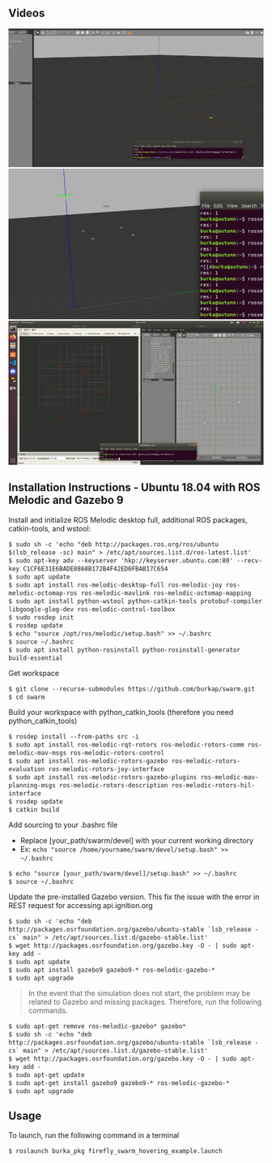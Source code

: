 
## Videos
![Formation](https://raw.githubusercontent.com/burkap/swarm/master/media/nice.gif)
![3D Formation](https://raw.githubusercontent.com/burkap/swarm/master/media/3dd.gif)
![Rviz visualization](https://raw.githubusercontent.com/burkap/swarm/master/media/rvizrviz.gif)

## Installation Instructions - Ubuntu 18.04 with ROS Melodic and Gazebo 9

Install and initialize ROS Melodic desktop full, additional ROS packages, catkin-tools, and wstool:
```
$ sudo sh -c 'echo "deb http://packages.ros.org/ros/ubuntu $(lsb_release -sc) main" > /etc/apt/sources.list.d/ros-latest.list'
$ sudo apt-key adv --keyserver 'hkp://keyserver.ubuntu.com:80' --recv-key C1CF6E31E6BADE8868B172B4F42ED6FBAB17C654
$ sudo apt update
$ sudo apt install ros-melodic-desktop-full ros-melodic-joy ros-melodic-octomap-ros ros-melodic-mavlink ros-melodic-octomap-mapping
$ sudo apt install python-wstool python-catkin-tools protobuf-compiler libgoogle-glog-dev ros-melodic-control-toolbox
$ sudo rosdep init
$ rosdep update
$ echo "source /opt/ros/melodic/setup.bash" >> ~/.bashrc
$ source ~/.bashrc
$ sudo apt install python-rosinstall python-rosinstall-generator build-essential
```
Get workspace
```
$ git clone --recurse-submodules https://github.com/burkap/swarm.git
$ cd swarm
```
Build your workspace with python_catkin_tools (therefore you need python_catkin_tools)
```
$ rosdep install --from-paths src -i
$ sudo apt install ros-melodic-rqt-rotors ros-melodic-rotors-comm ros-melodic-mav-msgs ros-melodic-rotors-control
$ sudo apt install ros-melodic-rotors-gazebo ros-melodic-rotors-evaluation ros-melodic-rotors-joy-interface
$ sudo apt install ros-melodic-rotors-gazebo-plugins ros-melodic-mav-planning-msgs ros-melodic-rotors-description ros-melodic-rotors-hil-interface
$ rosdep update
$ catkin build
```
Add sourcing to your .bashrc file
- Replace [your_path/swarm/devel] with your current working directory
- Ex: `echo "source /home/yourname/swarm/devel/setup.bash" >> ~/.bashrc`
```
$ echo "source [your_path/swarm/devel]/setup.bash" >> ~/.bashrc
$ source ~/.bashrc
```
Update the pre-installed Gazebo version. This fix the issue with the error in REST request for accessing api.ignition.org
```
$ sudo sh -c 'echo "deb http://packages.osrfoundation.org/gazebo/ubuntu-stable `lsb_release -cs` main" > /etc/apt/sources.list.d/gazebo-stable.list'
$ wget http://packages.osrfoundation.org/gazebo.key -O - | sudo apt-key add -
$ sudo apt update
$ sudo apt install gazebo9 gazebo9-* ros-melodic-gazebo-*
$ sudo apt upgrade
```
> In the event that the simulation does not start, the problem may be related to Gazebo and missing packages. Therefore, run the following commands. 
```
$ sudo apt-get remove ros-melodic-gazebo* gazebo*
$ sudo sh -c 'echo "deb http://packages.osrfoundation.org/gazebo/ubuntu-stable `lsb_release -cs` main" > /etc/apt/sources.list.d/gazebo-stable.list'
$ wget http://packages.osrfoundation.org/gazebo.key -O - | sudo apt-key add -
$ sudo apt-get update
$ sudo apt-get install gazebo9 gazebo9-* ros-melodic-gazebo-*
$ sudo apt upgrade
```
## Usage
To launch, run the following command in a terminal
```
$ roslaunch burka_pkg firefly_swarm_hovering_example.launch
```
